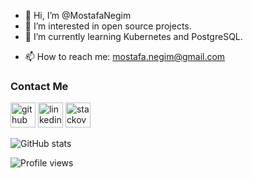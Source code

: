 - 👋 Hi, I’m @MostafaNegim
- 👀 I’m interested in open source projects.
- 🌱 I’m currently learning Kubernetes and PostgreSQL.
<!--- - 💞️ I’m looking to collaborate on ... --->
- 📫 How to reach me: mostafa.negim@gmail.com

### Contact Me
[<img src='https://cdn.jsdelivr.net/npm/simple-icons@3.0.1/icons/github.svg' alt='github' height='40'>](https://github.com/MostafaNegim)  [<img src='https://cdn.jsdelivr.net/npm/simple-icons@3.0.1/icons/linkedin.svg' alt='linkedin' height='40'>](https://www.linkedin.com/in/mostafa-negim/)  [<img src='https://cdn.jsdelivr.net/npm/simple-icons@3.0.1/icons/stackoverflow.svg' alt='stackoverflow' height='40'>](https://stackoverflow.com/users/10059628/) 


![GitHub stats](https://github-readme-stats.vercel.app/api?username=MostafaNegim&show_icons=true&count_private=true)  

![Profile views](https://gpvc.arturio.dev/MostafaNegim)  
<!---
MostafaNegim/MostafaNegim is a ✨ special ✨ repository because its `README.md` (this file) appears on your GitHub profile.
You can click the Preview link to take a look at your changes.
--->
